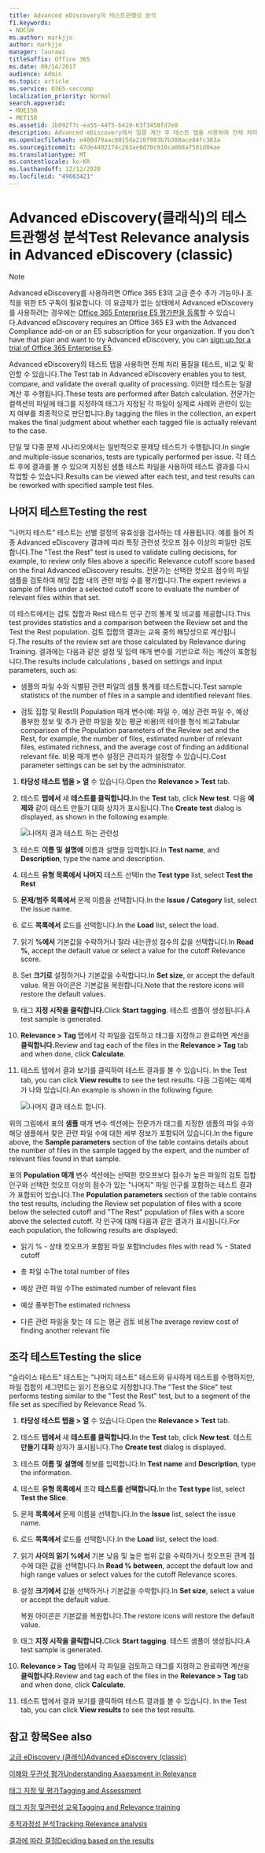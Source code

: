 ```yaml
---
title: Advanced eDiscovery의 테스트관행성 분석
f1.keywords:
- NOCSH
ms.author: markjjo
author: markjjo
manager: laurawi
titleSuffix: Office 365
ms.date: 09/14/2017
audience: Admin
ms.topic: article
ms.service: O365-seccomp
localization_priority: Normal
search.appverid:
- MOE150
- MET150
ms.assetid: 1b092f7c-ea55-44f5-b419-63f3458fd7e0
description: Advanced eDiscovery에서 일괄 계산 후 테스트 탭을 사용하여 전체 처리 품질을 테스트, 비교 및 유효성을 검사하는 방법을 학습합니다.
ms.openlocfilehash: e408d79aac8015da210f983b7b388ace84fc383a
ms.sourcegitcommit: 47de4402174c263ae8d70c910ca068a7581d04ae
ms.translationtype: MT
ms.contentlocale: ko-KR
ms.lasthandoff: 12/12/2020
ms.locfileid: "49663421"
---
```

# <a name="test-relevance-analysis-in-advanced-ediscovery-classic"></a><span data-ttu-id="ecafb-103">Advanced eDiscovery(클래식)의 테스트관행성 분석</span><span class="sxs-lookup"><span data-stu-id="ecafb-103">Test Relevance analysis in Advanced eDiscovery (classic)</span></span>

> [!NOTE]
> <span data-ttu-id="ecafb-p101">Advanced eDiscovery를 사용하려면 Office 365 E3의 고급 준수 추가 기능이나 조직을 위한 E5 구독이 필요합니다. 이 요금제가 없는 상태에서 Advanced eDiscovery를 사용하려는 경우에는 [Office 365 Enterprise E5 평가판을 등록](https://go.microsoft.com/fwlink/p/?LinkID=698279)할 수 있습니다.</span><span class="sxs-lookup"><span data-stu-id="ecafb-p101">Advanced eDiscovery requires an Office 365 E3 with the Advanced Compliance add-on or an E5 subscription for your organization. If you don't have that plan and want to try Advanced eDiscovery, you can [sign up for a trial of Office 365 Enterprise E5](https://go.microsoft.com/fwlink/p/?LinkID=698279).</span></span> 
  
<span data-ttu-id="ecafb-106">Advanced eDiscovery의 테스트 탭을 사용하면 전체 처리 품질을 테스트, 비교 및 확인할 수 있습니다.</span><span class="sxs-lookup"><span data-stu-id="ecafb-106">The Test tab in Advanced eDiscovery enables you to test, compare, and validate the overall quality of processing.</span></span> <span data-ttu-id="ecafb-107">이러한 테스트는 일괄 계산 후 수행됩니다.</span><span class="sxs-lookup"><span data-stu-id="ecafb-107">These tests are performed after Batch calculation.</span></span> <span data-ttu-id="ecafb-108">전문가는 컬렉션의 파일에 태그를 지정하여 태그가 지정된 각 파일이 실제로 사례와 관련이 있는지 여부를 최종적으로 판단합니다.</span><span class="sxs-lookup"><span data-stu-id="ecafb-108">By tagging the files in the collection, an expert makes the final judgment about whether each tagged file is actually relevant to the case.</span></span> 
  
<span data-ttu-id="ecafb-109">단일 및 다중 문제 시나리오에서는 일반적으로 문제당 테스트가 수행됩니다.</span><span class="sxs-lookup"><span data-stu-id="ecafb-109">In single and multiple-issue scenarios, tests are typically performed per issue.</span></span> <span data-ttu-id="ecafb-110">각 테스트 후에 결과를 볼 수 있으며 지정된 샘플 테스트 파일을 사용하여 테스트 결과를 다시 작업할 수 있습니다.</span><span class="sxs-lookup"><span data-stu-id="ecafb-110">Results can be viewed after each test, and test results can be reworked with specified sample test files.</span></span>
  
## <a name="testing-the-rest"></a><span data-ttu-id="ecafb-111">나머지 테스트</span><span class="sxs-lookup"><span data-stu-id="ecafb-111">Testing the rest</span></span>

<span data-ttu-id="ecafb-112">"나머지 테스트" 테스트는 선별 결정의 유효성을 검사하는 데 사용됩니다. 예를 들어 최종 Advanced eDiscovery 결과에 따라 특정 관련성 컷오프 점수 이상의 파일만 검토합니다.</span><span class="sxs-lookup"><span data-stu-id="ecafb-112">The "Test the Rest" test is used to validate culling decisions, for example, to review only files above a specific Relevance cutoff score based on the final Advanced eDiscovery results.</span></span> <span data-ttu-id="ecafb-113">전문가는 선택한 컷오프 점수의 파일 샘플을 검토하여 해당 집합 내의 관련 파일 수를 평가합니다.</span><span class="sxs-lookup"><span data-stu-id="ecafb-113">The expert reviews a sample of files under a selected cutoff score to evaluate the number of relevant files within that set.</span></span>
  
<span data-ttu-id="ecafb-114">이 테스트에서는 검토 집합과 Rest 테스트 인구 간의 통계 및 비교를 제공합니다.</span><span class="sxs-lookup"><span data-stu-id="ecafb-114">This test provides statistics and a comparison between the Review set and the Test the Rest population.</span></span> <span data-ttu-id="ecafb-115">검토 집합의 결과는 교육 중의 해당성으로 계산됩니다.</span><span class="sxs-lookup"><span data-stu-id="ecafb-115">The results of the review set are those calculated by Relevance during Training.</span></span> <span data-ttu-id="ecafb-116">결과에는 다음과 같은 설정 및 입력 매개 변수를 기반으로 하는 계산이 포함됩니다.</span><span class="sxs-lookup"><span data-stu-id="ecafb-116">The results include calculations , based on settings and input parameters, such as:</span></span>
  
- <span data-ttu-id="ecafb-117">샘플의 파일 수와 식별된 관련 파일의 샘플 통계를 테스트합니다.</span><span class="sxs-lookup"><span data-stu-id="ecafb-117">Test sample statistics of the number of files in a sample and identified relevant files.</span></span> 
    
- <span data-ttu-id="ecafb-118">검토 집합 및 Rest의 Population 매개 변수(예: 파일 수, 예상 관련 파일 수, 예상 풍부한 정보 및 추가 관련 파일을 찾는 평균 비용)의 테이블 형식 비교</span><span class="sxs-lookup"><span data-stu-id="ecafb-118">Tabular comparison of the Population parameters of the Review set and the Rest, for example, the number of files, estimated number of relevant files, estimated richness, and the average cost of finding an additional relevant file.</span></span> <span data-ttu-id="ecafb-119">비용 매개 변수 설정은 관리자가 설정할 수 있습니다.</span><span class="sxs-lookup"><span data-stu-id="ecafb-119">Cost parameter settings can be set by the administrator.</span></span>
    
1. <span data-ttu-id="ecafb-120">**타당성 테스트 탭을 \> 열** 수 있습니다.</span><span class="sxs-lookup"><span data-stu-id="ecafb-120">Open the **Relevance \> Test** tab.</span></span> 
    
2. <span data-ttu-id="ecafb-121">테스트 **탭에서** 새 **테스트를 클릭합니다.**</span><span class="sxs-lookup"><span data-stu-id="ecafb-121">In the **Test** tab, click **New test**.</span></span> <span data-ttu-id="ecafb-122">다음 **예제와** 같이 테스트 만들기 대화 상자가 표시됩니다.</span><span class="sxs-lookup"><span data-stu-id="ecafb-122">The **Create test** dialog is displayed, as shown in the following example.</span></span> 
    
    ![나머지 결과 테스트 하는 관련성](../media/46e6898a-f929-4fd0-88d9-6f91d04b6ce2.png)
  
3. <span data-ttu-id="ecafb-124">테스트 **이름 및** **설명에** 이름과 설명을 입력합니다.</span><span class="sxs-lookup"><span data-stu-id="ecafb-124">In **Test name**, and **Description**, type the name and description.</span></span>
    
4. <span data-ttu-id="ecafb-125">테스트 **유형 목록에서** **나머지** 테스트 선택</span><span class="sxs-lookup"><span data-stu-id="ecafb-125">In the **Test type** list, select **Test the Rest**</span></span>
    
5. <span data-ttu-id="ecafb-126">**문제/범주 목록에서** 문제 이름을 선택합니다.</span><span class="sxs-lookup"><span data-stu-id="ecafb-126">In the **Issue / Category** list, select the issue name.</span></span> 
    
6. <span data-ttu-id="ecafb-127">로드 **목록에서** 로드를 선택합니다.</span><span class="sxs-lookup"><span data-stu-id="ecafb-127">In the **Load** list, select the load.</span></span> 
    
7. <span data-ttu-id="ecafb-128">읽기 **%에서** 기본값을 수락하거나 잘라 내는관성 점수의 값을 선택합니다.</span><span class="sxs-lookup"><span data-stu-id="ecafb-128">In **Read %**, accept the default value or select a value for the cutoff Relevance score.</span></span> 
    
8. <span data-ttu-id="ecafb-129">Set **크기로** 설정하거나 기본값을 수락합니다.</span><span class="sxs-lookup"><span data-stu-id="ecafb-129">In **Set size**, or accept the default value.</span></span> <span data-ttu-id="ecafb-130">복원 아이콘은 기본값을 복원합니다.</span><span class="sxs-lookup"><span data-stu-id="ecafb-130">Note that the restore icons will restore the default values.</span></span>
    
9. <span data-ttu-id="ecafb-131">태그 **지정 시작을 클릭합니다.**</span><span class="sxs-lookup"><span data-stu-id="ecafb-131">Click **Start tagging**.</span></span> <span data-ttu-id="ecafb-132">테스트 샘플이 생성됩니다.</span><span class="sxs-lookup"><span data-stu-id="ecafb-132">A test sample is generated.</span></span>
    
10. <span data-ttu-id="ecafb-133">**Relevance \> Tag** 탭에서 각 파일을 검토하고 태그를 지정하고 완료하면 계산을 **클릭합니다.**</span><span class="sxs-lookup"><span data-stu-id="ecafb-133">Review and tag each of the files in the **Relevance \> Tag** tab and when done, click **Calculate**.</span></span>
    
11. <span data-ttu-id="ecafb-134">테스트 탭에서 결과 보기를 클릭하여 테스트 결과를 볼 수 있습니다. </span><span class="sxs-lookup"><span data-stu-id="ecafb-134">In the Test tab, you can click **View results** to see the test results.</span></span> <span data-ttu-id="ecafb-135">다음 그림에는 예제가 나와 있습니다.</span><span class="sxs-lookup"><span data-stu-id="ecafb-135">An example is shown in the following figure.</span></span> 
    
    ![나머지 결과 테스트 합니다.](../media/b95744a9-047d-4c29-992d-04fa7e58e58a.png)
  
<span data-ttu-id="ecafb-137">위의 그림에서 표의 **샘플** 매개 변수 섹션에는 전문가가 태그를 지정한 샘플의 파일 수와 해당 샘플에서 찾은 관련 파일 수에 대한 세부 정보가 포함되어 있습니다.</span><span class="sxs-lookup"><span data-stu-id="ecafb-137">In the figure above, the **Sample parameters** section of the table contains details about the number of files in the sample tagged by the expert, and the number of relevant files found in that sample.</span></span> 
  
<span data-ttu-id="ecafb-138">표의 **Population 매개** 변수 섹션에는 선택한 컷오프보다 점수가 높은 파일의 검토 집합 인구와 선택한 컷오프 이상의 점수가 있는 "나머지" 파일 인구를 포함하는 테스트 결과가 포함되어 있습니다.</span><span class="sxs-lookup"><span data-stu-id="ecafb-138">The **Population parameters** section of the table contains the test results, including the Review set population of files with a score below the selected cutoff and "The Rest" population of files with a score above the selected cutoff.</span></span> <span data-ttu-id="ecafb-139">각 인구에 대해 다음과 같은 결과가 표시됩니다.</span><span class="sxs-lookup"><span data-stu-id="ecafb-139">For each population, the following results are displayed:</span></span> 
  
- <span data-ttu-id="ecafb-140">읽기 % - 상태 컷오프가 포함된 파일 포함</span><span class="sxs-lookup"><span data-stu-id="ecafb-140">Includes files with read % - Stated cutoff</span></span>
    
- <span data-ttu-id="ecafb-141">총 파일 수</span><span class="sxs-lookup"><span data-stu-id="ecafb-141">The total number of files</span></span> 
    
- <span data-ttu-id="ecafb-142">예상 관련 파일 수</span><span class="sxs-lookup"><span data-stu-id="ecafb-142">The estimated number of relevant files</span></span> 
    
- <span data-ttu-id="ecafb-143">예상 풍부한</span><span class="sxs-lookup"><span data-stu-id="ecafb-143">The estimated richness</span></span> 
    
- <span data-ttu-id="ecafb-144">다른 관련 파일을 찾는 데 드는 평균 검토 비용</span><span class="sxs-lookup"><span data-stu-id="ecafb-144">The average review cost of finding another relevant file</span></span>
    
## <a name="testing-the-slice"></a><span data-ttu-id="ecafb-145">조각 테스트</span><span class="sxs-lookup"><span data-stu-id="ecafb-145">Testing the slice</span></span>

<span data-ttu-id="ecafb-146">"슬라이스 테스트" 테스트는 "나머지 테스트" 테스트와 유사하게 테스트를 수행하지만, 파일 집합의 세그먼트는 읽기 전용으로 지정합니다.</span><span class="sxs-lookup"><span data-stu-id="ecafb-146">The "Test the Slice" test performs testing similar to the "Test the Rest" test, but to a segment of the file set as specified by Relevance Read %.</span></span>
  
1. <span data-ttu-id="ecafb-147">**타당성 테스트 탭을 \> 열** 수 있습니다.</span><span class="sxs-lookup"><span data-stu-id="ecafb-147">Open the **Relevance \> Test** tab.</span></span> 
    
2. <span data-ttu-id="ecafb-148">테스트 **탭에서** 새 **테스트를 클릭합니다.**</span><span class="sxs-lookup"><span data-stu-id="ecafb-148">In the **Test** tab, click **New test**.</span></span> <span data-ttu-id="ecafb-149">테스트 **만들기 대화** 상자가 표시됩니다.</span><span class="sxs-lookup"><span data-stu-id="ecafb-149">The **Create test** dialog is displayed.</span></span> 
    
3. <span data-ttu-id="ecafb-150">테스트 **이름 및** **설명에** 정보를 입력합니다.</span><span class="sxs-lookup"><span data-stu-id="ecafb-150">In **Test name** and **Description**, type the information.</span></span>
    
4. <span data-ttu-id="ecafb-151">테스트 **유형 목록에서** 조각 **테스트를 선택합니다.**</span><span class="sxs-lookup"><span data-stu-id="ecafb-151">In the **Test type** list, select **Test the Slice**.</span></span>
    
5. <span data-ttu-id="ecafb-152">문제 **목록에서** 문제 이름을 선택합니다.</span><span class="sxs-lookup"><span data-stu-id="ecafb-152">In the **Issue** list, select the issue name.</span></span> 
    
6. <span data-ttu-id="ecafb-153">로드 **목록에서** 로드를 선택합니다.</span><span class="sxs-lookup"><span data-stu-id="ecafb-153">In the **Load** list, select the load.</span></span> 
    
7. <span data-ttu-id="ecafb-154">읽기 **사이의 읽기 %에서** 기본 낮음 및 높은 범위 값을 수락하거나 컷오프된 관계 점수에 대한 값을 선택합니다.</span><span class="sxs-lookup"><span data-stu-id="ecafb-154">In **Read % between**, accept the default low and high range values or select values for the cutoff Relevance scores.</span></span> 
    
8. <span data-ttu-id="ecafb-155">설정 **크기에서** 값을 선택하거나 기본값을 수락합니다.</span><span class="sxs-lookup"><span data-stu-id="ecafb-155">In **Set size**, select a value or accept the default value.</span></span>
    
    <span data-ttu-id="ecafb-156">복원 아이콘은 기본값을 복원합니다.</span><span class="sxs-lookup"><span data-stu-id="ecafb-156">The restore icons will restore the default value.</span></span>
    
9. <span data-ttu-id="ecafb-157">태그 **지정 시작을 클릭합니다.**</span><span class="sxs-lookup"><span data-stu-id="ecafb-157">Click **Start tagging**.</span></span> <span data-ttu-id="ecafb-158">테스트 샘플이 생성됩니다.</span><span class="sxs-lookup"><span data-stu-id="ecafb-158">A test sample is generated.</span></span>
    
10. <span data-ttu-id="ecafb-159">**Relevance \> Tag** 탭에서 각 파일을 검토하고 태그를 지정하고 완료하면 계산을 **클릭합니다.**</span><span class="sxs-lookup"><span data-stu-id="ecafb-159">Review and tag each of the files in the **Relevance \> Tag** tab and when done, click **Calculate**.</span></span> 
    
11. <span data-ttu-id="ecafb-160">테스트 탭에서 결과 보기를 클릭하여 테스트 결과를 볼 수 있습니다. </span><span class="sxs-lookup"><span data-stu-id="ecafb-160">In the Test tab, you can click **View results** to see the test results.</span></span> 
    
## <a name="see-also"></a><span data-ttu-id="ecafb-161">참고 항목</span><span class="sxs-lookup"><span data-stu-id="ecafb-161">See also</span></span>

[<span data-ttu-id="ecafb-162">고급 eDiscovery (클래식)</span><span class="sxs-lookup"><span data-stu-id="ecafb-162">Advanced eDiscovery (classic)</span></span>](office-365-advanced-ediscovery.md)
  
[<span data-ttu-id="ecafb-163">이해와 무관성 평가</span><span class="sxs-lookup"><span data-stu-id="ecafb-163">Understanding Assessment in Relevance</span></span>](assessment-in-relevance-in-advanced-ediscovery.md)
  
[<span data-ttu-id="ecafb-164">태그 지정 및 평가</span><span class="sxs-lookup"><span data-stu-id="ecafb-164">Tagging and Assessment</span></span>](tagging-and-assessment-in-advanced-ediscovery.md)
  
[<span data-ttu-id="ecafb-165">태그 지정 및관련성 교육</span><span class="sxs-lookup"><span data-stu-id="ecafb-165">Tagging and Relevance training</span></span>](tagging-and-relevance-training-in-advanced-ediscovery.md)
  
[<span data-ttu-id="ecafb-166">추적과정성 분석</span><span class="sxs-lookup"><span data-stu-id="ecafb-166">Tracking Relevance analysis</span></span>](track-relevance-analysis-in-advanced-ediscovery.md)
  
[<span data-ttu-id="ecafb-167">결과에 따라 결정</span><span class="sxs-lookup"><span data-stu-id="ecafb-167">Deciding based on the results</span></span>](decision-based-on-the-results-in-advanced-ediscovery.md)

